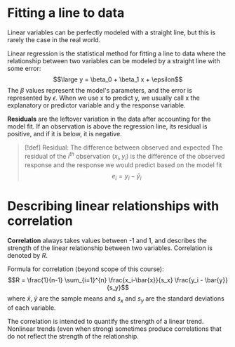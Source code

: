 # Fitting a line to data

Linear variables can be perfectly modeled with a straight line, but this is rarely the case in the real world. 

Linear regression is the statistical method for fitting a line to data where the relationship between two variables can be modeled by a straight line with some error:
$$\large y = \beta_0 + \beta_1 x + \epsilon$$
The $\beta$ values represent the model's parameters, and the error is represented by $\epsilon$. When we use x to predict y, we usually call x the explanatory or predictor variable and y the response variable. 

**Residuals** are the leftover variation in the data after accounting for the model fit. If an observation is above the regression line, its residual is positive, and if it is below, it is negative.

> [!def] Residual: The difference between observed and expected
> The residual of the $i^{th}$ observation $(x_i, y_i)$ is the difference of the observed response and the response we would predict based on the model fit
> $$e_i=y_i-\hat{y}_i$$

# Describing linear relationships with correlation
**Correlation** always takes values between -1 and 1, and describes the strength of the linear relationship between two variables. Correlation is denoted by $R$. 

Formula for correlation (beyond scope of this course):
$$R = \frac{1}{n-1} \sum_{i=1}^{n} \frac{x_i-\bar{x}}{s_x} \frac{y_i - \bar{y}}{s_y}$$
where $\bar{x}$, $\bar{y}$ are the sample means and $s_x$ and $s_y$ are the standard deviations of each variable.

The correlation is intended to quantify the strength of a linear trend. Nonlinear trends (even when strong) sometimes produce correlations that do not reflect the strength of the relationship.

